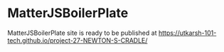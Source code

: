 # MatterJSBoilerPlate
MatterJSBoilerPlate
site is ready to be published at https://utkarsh-101-tech.github.io/project-27-NEWTON-S-CRADLE/
